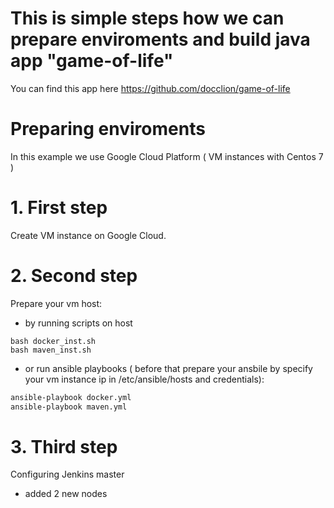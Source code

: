 # This is simple steps how we can prepare enviroments and build java app "game-of-life"


You can find this app here https://github.com/docclion/game-of-life

# Preparing enviroments
In this example we use Google Cloud Platform ( VM instances with Centos 7 )

# 1. First step
Create VM instance on Google Cloud.

# 2. Second step
Prepare your vm host:
 - by running scripts on host 
 ```bassh
 bash docker_inst.sh 
 bash maven_inst.sh
 ```
 
 - or run ansible playbooks ( before that prepare your ansbile by specify your vm instance ip in /etc/ansible/hosts and credentials): 
 ```bash
 ansible-playbook docker.yml 
 ansible-playbook maven.yml
 ```
 
 # 3. Third step
 
 Configuring Jenkins master
  - added 2 new nodes
  
